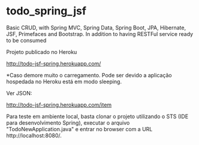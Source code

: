 # todo_spring_jsf
Basic CRUD, with Spring MVC, Spring Data, Spring Boot, JPA, Hibernate, JSF, Primefaces and Bootstrap. In addition to having RESTFul service ready to be consumed

Projeto publicado no Heroku

http://todo-jsf-spring.herokuapp.com/

*Caso demore muito o carregamento. Pode ser devido a aplicação hospedada no Heroku está em modo sleeping.

Ver JSON:

http://todo-jsf-spring.herokuapp.com/item

Para teste em ambiente local, basta clonar o projeto utilizando o STS (IDE para desenvolvimento Spring), executar o arquivo "TodoNewApplication.java" e entrar no browser com a URL http://localhost:8080/.
